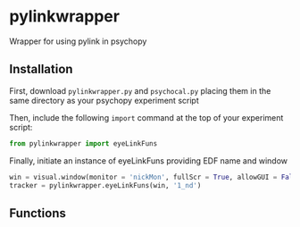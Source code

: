 # pylinkwrapper
Wrapper for using pylink in psychopy

## Installation
First, download `pylinkwrapper.py` and `psychocal.py` placing them in the same directory as your psychopy experiment script

Then, include the following `import` command at the top of your experiment script: 
```python
from pylinkwrapper import eyeLinkFuns
```

Finally, initiate an instance of eyeLinkFuns providing EDF name and window
```python
win = visual.window(monitor = 'nickMon', fullScr = True, allowGUI = False, color = -1)
tracker = pylinkwrapper.eyeLinkFuns(win, '1_nd')
```

## Functions
